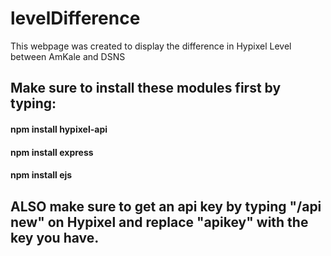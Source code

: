 # levelDifference
This webpage was created to display the difference in Hypixel Level between AmKale and DSNS



## Make sure to install these modules first by typing:
#### npm install hypixel-api 
#### npm install express 
#### npm install ejs

## ALSO make sure to get an api key by typing "/api new" on Hypixel and replace "apikey" with the key you have.
